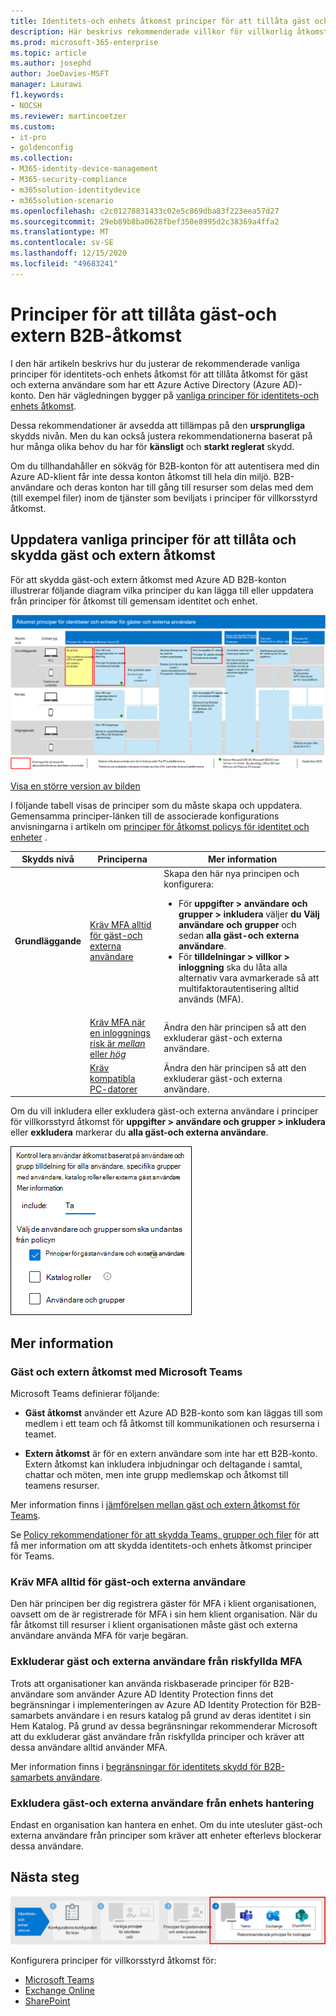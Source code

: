 ```yaml
---
title: Identitets-och enhets åtkomst principer för att tillåta gäst och extern B2B-åtkomst-Microsoft 365 för företag | Microsoft-dok
description: Här beskrivs rekommenderade villkor för villkorlig åtkomst och relaterade principer för att skydda gäst-och externa användare.
ms.prod: microsoft-365-enterprise
ms.topic: article
ms.author: josephd
author: JoeDavies-MSFT
manager: Laurawi
f1.keywords:
- NOCSH
ms.reviewer: martincoetzer
ms.custom:
- it-pro
- goldenconfig
ms.collection:
- M365-identity-device-management
- M365-security-compliance
- m365solution-identitydevice
- m365solution-scenario
ms.openlocfilehash: c2c01278831433c02e5c869dba83f223eea57d27
ms.sourcegitcommit: 29eb89b8ba0628fbef350e8995d2c38369a4ffa2
ms.translationtype: MT
ms.contentlocale: sv-SE
ms.lasthandoff: 12/15/2020
ms.locfileid: "49683241"
---
```

# <a name="policies-for-allowing-guest-and-external-b2b-access"></a>Principer för att tillåta gäst-och extern B2B-åtkomst

I den här artikeln beskrivs hur du justerar de rekommenderade vanliga principer för identitets-och enhets åtkomst för att tillåta åtkomst för gäst och externa användare som har ett Azure Active Directory (Azure AD)-konto. Den här vägledningen bygger på [vanliga principer för identitets-och enhets åtkomst](identity-access-policies.md).

Dessa rekommendationer är avsedda att tillämpas på den **ursprungliga** skydds nivån. Men du kan också justera rekommendationerna baserat på hur många olika behov du har för **känsligt** och **starkt reglerat** skydd.

Om du tillhandahåller en sökväg för B2B-konton för att autentisera med din Azure AD-klient får inte dessa konton åtkomst till hela din miljö. B2B-användare och deras konton har till gång till resurser som delas med dem (till exempel filer) inom de tjänster som beviljats i principer för villkorsstyrd åtkomst.

## <a name="updating-the-common-policies-to-allow-and-protect-guest-and-external-access"></a>Uppdatera vanliga principer för att tillåta och skydda gäst och extern åtkomst

För att skydda gäst-och extern åtkomst med Azure AD B2B-konton illustrerar följande diagram vilka principer du kan lägga till eller uppdatera från principer för åtkomst till gemensam identitet och enhet.

[![Sammanfattning av princip uppdateringar för att skydda gäst åtkomst](../../media/microsoft-365-policies-configurations/identity-access-ruleset-guest.png)](https://github.com/MicrosoftDocs/microsoft-365-docs/raw/public/microsoft-365/media/microsoft-365-policies-configurations/identity-access-ruleset-guest.png)

[Visa en större version av bilden](https://github.com/MicrosoftDocs/microsoft-365-docs/raw/public/microsoft-365/media/microsoft-365-policies-configurations/identity-access-ruleset-guest.png)

I följande tabell visas de principer som du måste skapa och uppdatera. Gemensamma principer-länken till de associerade konfigurations anvisningarna i artikeln om [principer för åtkomst policys för identitet och enheter](identity-access-policies.md) .

|Skydds nivå|Principerna|Mer information|
|---|---|---|
|**Grundläggande**|[Kräv MFA alltid för gäst-och externa användare](identity-access-policies.md#require-mfa-based-on-sign-in-risk)|Skapa den här nya principen och konfigurera: <ul><li> För **uppgifter > användare och grupper > inkludera** väljer **du Välj användare och grupper** och sedan **alla gäst-och externa användare**. </li><li> För **tilldelningar > villkor > inloggning** ska du låta alla alternativ vara avmarkerade så att multifaktorautentisering alltid används (MFA).</li>|
||[Kräv MFA när en inloggnings risk är *mellan* eller *hög*](identity-access-policies.md#require-mfa-based-on-sign-in-risk)|Ändra den här principen så att den exkluderar gäst-och externa användare.|
||[Kräv kompatibla PC-datorer](identity-access-policies.md#require-compliant-pcs-but-not-compliant-phones-and-tablets)|Ändra den här principen så att den exkluderar gäst-och externa användare.|

Om du vill inkludera eller exkludera gäst-och externa användare i principer för villkorsstyrd åtkomst för **uppgifter > användare och grupper > inkludera** eller **exkludera** markerar du **alla gäst-och externa användare**.

![skärm bild av kontroller för att exkludera gäst och externa användare](../../media/microsoft-365-policies-configurations/identity-access-exclude-guests-ui.png)

## <a name="more-information"></a>Mer information

### <a name="guest-and-external-access-with-microsoft-teams"></a>Gäst och extern åtkomst med Microsoft Teams

Microsoft Teams definierar följande:

- **Gäst åtkomst** använder ett Azure AD B2B-konto som kan läggas till som medlem i ett team och få åtkomst till kommunikationen och resurserna i teamet.

- **Extern åtkomst** är för en extern användare som inte har ett B2B-konto. Extern åtkomst kan inkludera inbjudningar och deltagande i samtal, chattar och möten, men inte grupp medlemskap och åtkomst till teamens resurser.

Mer information finns i [jämförelsen mellan gäst och extern åtkomst för Teams](https://docs.microsoft.com/microsoftteams/communicate-with-users-from-other-organizations#compare-external-and-guest-access).

Se [Policy rekommendationer för att skydda Teams, grupper och filer](teams-access-policies.md) för att få mer information om att skydda identitets-och enhets åtkomst principer för Teams.

### <a name="require-mfa-always-for-guest-and-external-users"></a>Kräv MFA alltid för gäst-och externa användare

Den här principen ber dig registrera gäster för MFA i klient organisationen, oavsett om de är registrerade för MFA i sin hem klient organisation. När du får åtkomst till resurser i klient organisationen måste gäst och externa användare använda MFA för varje begäran.

### <a name="excluding-guest-and-external-users-from-risk-based-mfa"></a>Exkluderar gäst och externa användare från riskfyllda MFA

Trots att organisationer kan använda riskbaserade principer för B2B-användare som använder Azure AD Identity Protection finns det begränsningar i implementeringen av Azure AD Identity Protection för B2B-samarbets användare i en resurs katalog på grund av deras identitet i sin Hem Katalog. På grund av dessa begränsningar rekommenderar Microsoft att du exkluderar gäst användare från riskfyllda principer och kräver att dessa användare alltid använder MFA.

Mer information finns i [begränsningar för identitets skydd för B2B-samarbets användare](https://docs.microsoft.com/azure/active-directory/identity-protection/concept-identity-protection-b2b#limitations-of-identity-protection-for-b2b-collaboration-users).

### <a name="excluding-guest-and-external-users-from-device-management"></a>Exkludera gäst-och externa användare från enhets hantering

Endast en organisation kan hantera en enhet. Om du inte utesluter gäst-och externa användare från principer som kräver att enheter efterlevs blockerar dessa användare.

## <a name="next-step"></a>Nästa steg

![Steg 4: principer för Microsoft 365-molnappar](../../media/microsoft-365-policies-configurations/identity-device-access-steps-next-step-4.png)

Konfigurera principer för villkorsstyrd åtkomst för:

- [Microsoft Teams](teams-access-policies.md)
- [Exchange Online](secure-email-recommended-policies.md)
- [SharePoint](sharepoint-file-access-policies.md)
